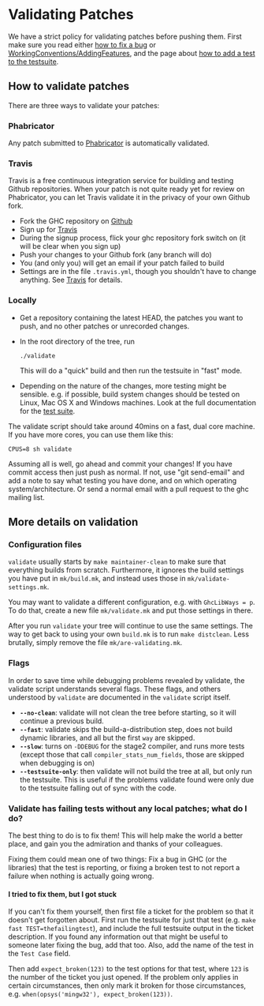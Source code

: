 # Validating Patches


We have a strict policy for validating patches before pushing them. First make sure you read either [how to fix a bug](working-conventions/fixing-bugs) or [WorkingConventions/AddingFeatures](working-conventions/adding-features), and the page about [how to add a test to the testsuite](building/running-tests/adding).

## How to validate patches


There are three ways to validate your patches:

### Phabricator


Any patch submitted to [Phabricator](phabricator) is automatically validated.

### Travis


Travis is a free continuous integration service for building and testing Github repositories. When your patch is not quite ready yet for review on Phabricator, you can let Travis validate it in the privacy of your own Github fork.

- Fork the GHC repository on [ Github](https://github.com/ghc/ghc)
- Sign up for [ Travis](https://travis-ci.org/)
- During the signup process, flick your ghc repository fork switch on (it will be clear when you sign up)
- Push your changes to your Github fork (any branch will do)
- You (and only you) will get an email if your patch failed to build
- Settings are in the file `.travis.yml`, though you shouldn't have to change anything. See [Travis](travis) for details.

### Locally

- Get a repository containing the latest HEAD, the patches you want to push, and no other patches or unrecorded changes.
- In the root directory of the tree, run

  ```wiki
  ./validate
  ```

  This will do a "quick" build and then run the testsuite in "fast" mode.

- Depending on the nature of the changes, more testing might be sensible. e.g. if possible, build system changes should be tested on Linux, Mac OS X and Windows machines.  Look at the full documentation for the [test suite](building/running-tests).


The validate script should take around 40mins on a fast, dual core machine.  If you have more cores, you can use them like this:

```wiki
CPUS=8 sh validate
```


Assuming all is well, go ahead and commit your changes! If you have commit access then just push as normal. If not, use "git send-email" and add a note to say what testing you have done, and on which operating system/architecture. Or send a normal email with a pull request to the ghc mailing list.

## More details on validation

### Configuration files

`validate` usually starts by `make maintainer-clean` to make sure that everything builds from scratch.  Furthermore, it ignores the build settings you have put in `mk/build.mk`, and instead uses those in `mk/validate-settings.mk`.


You may want to validate a different configuration, e.g. with `GhcLibWays = p`. To do that, create a new file `mk/validate.mk` and put those settings in there.


After you run `validate` your tree will continue to use the same settings. The way to get back to using your own `build.mk` is to run `make distclean`.  Less brutally, simply remove the file `mk/are-validating.mk`.

### Flags


In order to save time while debugging problems revealed by validate, the validate script understands several flags. These flags, and others understood by `validate` are documented in the `validate` script itself.

- **`--no-clean`**:  validate will not clean the tree before starting, so it will continue a previous build. 
- **`--fast`**:  validate skips the build-a-distribution step, does not build dynamic libraries, and all but the first `way` are skipped. 
- **`--slow`**: turns on `-DDEBUG` for the stage2 compiler, and runs more tests (except those that call `compiler_stats_num_fields`, those are skipped when debugging is on)
- **`--testsuite-only`**: then validate will not build the tree at all, but only run the testsuite. This is useful if the problems validate found were only due to the testsuite falling out of sync with the code. 

### Validate has failing tests without any local patches; what do I do?


The best thing to do is to fix them! This will help make the world a better place, and gain you the admiration and thanks of your colleagues.


Fixing them could mean one of two things: Fix a bug in GHC (or the libraries) that the test is reporting, or fixing a broken test to not report a failure when nothing is actually going wrong.

#### I tried to fix them, but I got stuck


If you can't fix them yourself, then first file a ticket for the problem so that it doesn't get forgotten about. First run the testsuite for just that test (e.g. `make fast TEST=thefailingtest`), and include the full testsuite output in the ticket description. If you found any information out that might be useful to someone later fixing the bug, add that too. Also, add the name of the test in the `Test Case` field.


Then add `expect_broken(123)` to the test options for that test, where `123` is the number of the ticket you just opened. If the problem only applies in certain circumstances, then only mark it broken for those circumstances, e.g. `when(opsys('mingw32'), expect_broken(123))`.

